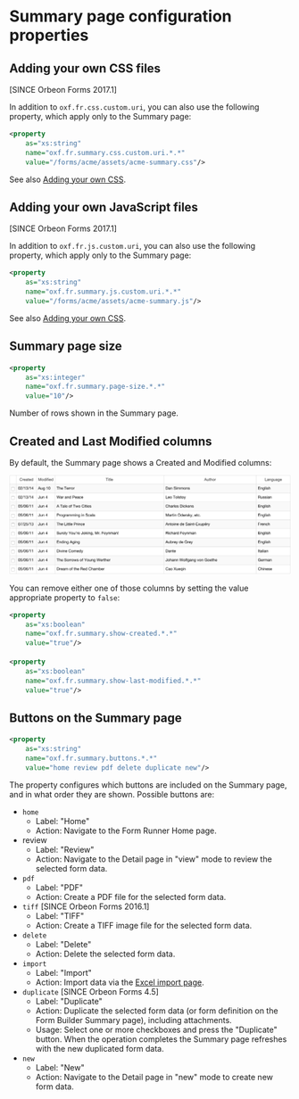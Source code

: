 # Summary page configuration properties

<!-- toc -->

## Adding your own CSS files

[SINCE Orbeon Forms 2017.1]

In addition to `oxf.fr.css.custom.uri`, you can also use the following property, which apply only to the Summary page:

```xml
<property
    as="xs:string"
    name="oxf.fr.summary.css.custom.uri.*.*"
    value="/forms/acme/assets/acme-summary.css"/>
```

See also [Adding your own CSS](form-runner.md#adding-your-own-css).

## Adding your own JavaScript files

[SINCE Orbeon Forms 2017.1]

In addition to `oxf.fr.js.custom.uri`, you can also use the following property, which apply only to the Summary page:

```xml
<property
    as="xs:string"
    name="oxf.fr.summary.js.custom.uri.*.*"
    value="/forms/acme/assets/acme-summary.js"/>
```

See also [Adding your own CSS](form-runner.md#adding-your-own-javascript).

## Summary page size

```xml
<property
    as="xs:integer"
    name="oxf.fr.summary.page-size.*.*"
    value="10"/>
```

Number of rows shown in the Summary page.

## Created and Last Modified columns

By default, the Summary page shows a Created and Modified columns:

![](/form-runner/images/summary-created-last-modified.png)

You can remove either one of those columns by setting the value appropriate property to `false`:

```xml
<property
    as="xs:boolean"
    name="oxf.fr.summary.show-created.*.*"
    value="true"/>

<property
    as="xs:boolean"
    name="oxf.fr.summary.show-last-modified.*.*"
    value="true"/>
```

## Buttons on the Summary page

```xml
<property
    as="xs:string"
    name="oxf.fr.summary.buttons.*.*"
    value="home review pdf delete duplicate new"/>
```

The property configures which buttons are included on the Summary page, and in what order they are shown. Possible buttons are:

* `home`
    * Label: "Home"
    * Action: Navigate to the Form Runner Home page.
* review
    * Label: "Review"
    * Action: Navigate to the Detail page in "view" mode to review the selected form data.
* `pdf`
    * Label: "PDF"
    * Action: Create a PDF file for the selected form data.
* `tiff` [SINCE Orbeon Forms 2016.1]
    * Label: "TIFF"
    * Action: Create a TIFF image file for the selected form data.
* `delete`
    * Label: "Delete"
    * Action: Delete the selected form data.
* `import`
    * Label: "Import"
    * Action: Import data via the [Excel import page](../../form-runner/advanced/excel.md).
* `duplicate` [SINCE Orbeon Forms 4.5]
    * Label: "Duplicate"
    * Action: Duplicate the selected form data (or form definition on the Form Builder Summary page), including attachments.
    * Usage: Select one or more checkboxes and press the "Duplicate" button. When the operation completes the Summary page refreshes with the new duplicated form data.
* `new`
    * Label: "New"
    * Action: Navigate to the Detail page in "new" mode to create new form data.